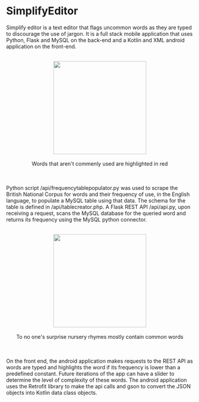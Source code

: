 # SimplifyEditor
 Simplify editor is a text editor that flags uncommon words as they are typed to discourage the use of jargon. 
 It is a full stack mobile application that uses Python, Flask and MySQL on the back-end and a Kotlin and XML android application on the front-end.
</br>
</br>
<p align="center">
<img src="https://i.imgur.com/ikM5Lnt.jpg" width="250">
</br>
</br>
Words that aren't commenly used are highlighted in red
</p>
</br>
</br>
 Python script /api/frequencytablepopulator.py was used to scrape the British National Corpus for words and their frequency of use, in the English language,
 to populate a MySQL table using that data. The schema for the table is defined in /api/tablecreator.php. A Flask REST API /api/api.py, upon receiving a request, scans 
 the MySQL database for the queried word and returns its frequency using the MySQL python connector.   
</br>
</br>
<p align="center">
<img src="https://i.imgur.com/OhFrwrS.jpg" width="250">
</br>
</br>
To no one's surprise nursery rhymes mostly contain common words
</p>
</br>
</br>
On the front end, the android application makes requests to the REST API as words are typed and highlights the word if its frequency is lower than a predefined constant.
Future iterations of the app can have a slider to determine the level of complexity of these words. The android application uses the Retrofit library to make the api calls and 
gson to convert the JSON objects into Kotlin data class objects.
</br>
</br>


